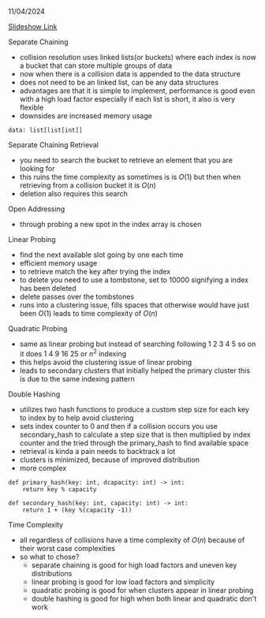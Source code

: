 11/04/2024

[Slideshow Link](https://docs.google.com/presentation/d/1k2ZIHYhy_3S4DhDjI5NB2Nd1joW6wfMK2mwUWUjV31A/edit#slide=id.g26f23fb6c32_0_245)

Separate Chaining
 - collision resolution uses linked lists(or buckets) where each index is now a bucket that can store multiple groups of data
 - now when there is a collision data is appended to the data structure
 - does not need to be an linked list, can be any data structures
 - advantages are that it is simple to implement, performance is good even with a high load factor especially if each list is short, it also is very flexible
 - downsides are increased memory usage

```
data: list[list[int]]
```

Separate Chaining Retrieval
 - you need to search the bucket to retrieve an element that you are looking for
 - this ruins the time complexity as sometimes is is $O(1)$ but then when retrieving from a collision bucket it is $O(n)$ 
 - deletion also requires this search

Open Addressing
 - through probing a new spot in the index array is chosen

Linear Probing
 - find the next available slot going by one each time
 - efficient memory usage
 - to retrieve match the key after trying the index
 - to delete you need to use a tombstone, set to 10000 signifying a index has been deleted
 - delete passes over the tombstones
 - runs into a clustering issue, fills spaces that otherwise would have just been $O(1)$ leads to time complexity of $O(n)$ 

Quadratic Probing
 - same as linear probing but instead of searching following 1 2 3 4 5 so on it does 1 4 9 16 25 or $n^2$ indexing
 - this helps avoid the clustering issue of linear probing
 - leads to secondary clusters that initially helped the primary cluster this is due to the same indexing pattern

Double Hashing
  - utilizes two hash functions to produce a custom step size for each key to index by to help avoid clustering 
  - sets index counter to 0 and then if a collision occurs you use secondary_hash to calculate a step size that is then multiplied by index counter and the tried through the primary_hash to find available space
  - retrieval is kinda a pain needs to backtrack a lot
  - clusters is minimized, because of improved distribution
  - more complex

```
def primary_hash(key: int, dcapacity: int) -> int:
	return key % capacity

def secondary_hash(key: int, capacity: int) -> int:
	return 1 + (key %(capacity -1))
```

Time Complexity
 - all regardless of collisions have a time complexity of $O(n)$ because of their worst case complexities
 - so what to chose? 
	 - separate chaining is good for high load factors and uneven key distributions
	 - linear probing is good for low load factors and simplicity
	 - quadratic probing is good for when clusters appear in linear probing
	 - double hashing is good for high when both linear and quadratic don't work